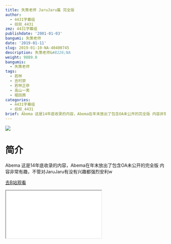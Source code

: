 ```yaml
---
title: 失策老师 JaruJaru篇 完全版
author:
  - 4431字幕组
  - 叔叔_4431
zmz: 4431字幕组
publishdate: '2001-01-03'
bangumi: 失策老师
date: '2019-01-11'
slug: 2019-01-10-NA-40400745
description: 失策老师&#8226;NA
weight: 9889.0
bangumis:
  - 失策老师
tags:
  - 若林
  - 吉村崇
  - 若林正恭
  - 高山一実
  - 堀田茜
categories:
  - 4431字幕组
  - 叔叔_4431
brief: Abema 这是14年底收录的内容，Abema在年末放出了包含OA未公开的完全版 内容非常有趣，不管对JaruJaru有没有兴趣都强烈安利w
---
```

![](https://i.imgur.com/F6T49CS.jpg)
# 简介  
Abema
这是14年底收录的内容，Abema在年末放出了包含OA未公开的完全版
内容非常有趣，不管对JaruJaru有没有兴趣都强烈安利w  

[去B站观看](https://www.bilibili.com/video/av40400745/)
<div class ="resp-container"><iframe class="testiframe" src="//player.bilibili.com/player.html?aid=40400745"", scrolling="no", allowfullscreen="true" > </iframe></div> 

